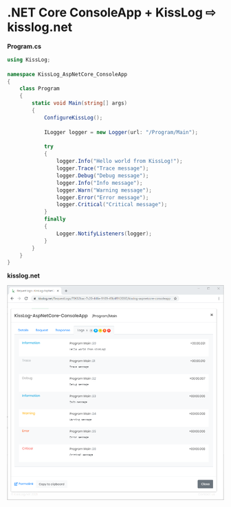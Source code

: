 # .NET Core ConsoleApp + KissLog &#8680; kisslog.net

**Program.cs**

```csharp
using KissLog;

namespace KissLog_AspNetCore_ConsoleApp
{
    class Program
    {
        static void Main(string[] args)
        {
            ConfigureKissLog();

            ILogger logger = new Logger(url: "/Program/Main");

            try
            {
                logger.Info("Hello world from KissLog!");
                logger.Trace("Trace message");
                logger.Debug("Debug message");
                logger.Info("Info message");
                logger.Warn("Warning message");
                logger.Error("Error message");
                logger.Critical("Critical message");
            }
            finally
            {
                Logger.NotifyListeners(logger);
            }
        }
    }
}

```

**kisslog.net**

![kisslog.net](/src/KissLog-AspNetCore-ConsoleApp/KissLog-AspNetCore-ConsoleApp/KissLog-AspNetCore-ConsoleApp.png)